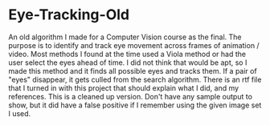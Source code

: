 # Eye-Tracking-Old
An old algorithm I made for a Computer Vision course as the final. The purpose is to identify and track eye movement across frames of animation / video. Most methods I found at the time used a Viola method or had the user select the eyes ahead of time. I did not think that would be apt, so I made this method and it finds all possible eyes and tracks them. If a pair of "eyes" disappear, it gets culled from the search algorithm. There is an rtf file that I turned in with this project that should explain what I did, and my references. This is a cleaned up version. Don't have any sample output to show, but it did have a false positive if I remember using the given image set I used.
